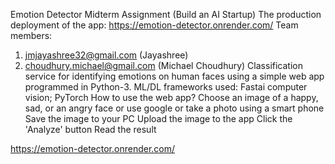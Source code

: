 Emotion Detector
Midterm Assignment (Build an AI Startup)
The production deployment of the app: https://emotion-detector.onrender.com/
Team members:
1. jmjayashree32@gmail.com (Jayashree)
2. choudhury.michael@gmail.com (Michael Choudhury)
Classification service for identifying emotions on human faces using a simple web app programmed in Python-3.
ML/DL frameworks used: Fastai computer vision; PyTorch
How to use the web app?
Choose an image of a happy, sad, or an angry face or use google or take a photo using a smart phone
Save the image to your PC
Upload the image to the app
Click the 'Analyze' button
Read the result




https://emotion-detector.onrender.com/
